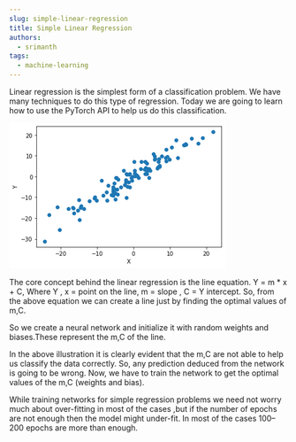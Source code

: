 ```yaml
---
slug: simple-linear-regression
title: Simple Linear Regression
authors:
  - srimanth
tags:
  - machine-learning
---
```


Linear regression is the simplest form of a classification problem. We have many techniques to do this type of regression. Today we are going to learn how to use the PyTorch API to help us do this classification.

<!-- truncate -->

<!-- TODO: center this image -->

![Linear regression](./linear-regression.png)

The core concept behind the linear regression is the line equation. Y = m \* x + C, Where Y , x = point on the line, m = slope , C = Y intercept. So, from the above equation we can create a line just by finding the optimal values of m,C.

So we create a neural network and initialize it with random weights and biases.These represent the m,C of the line.

In the above illustration it is clearly evident that the m,C are not able to help us classify the data correctly. So, any prediction deduced from the network is going to be wrong. Now, we have to train the network to get the optimal values of the m,C (weights and bias).

While training networks for simple regression problems we need not worry much about over-fitting in most of the cases ,but if the number of epochs are not enough then the model might under-fit. In most of the cases 100–200 epochs are more than enough.
